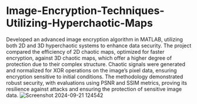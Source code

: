# Image-Encryption-Techniques-Utilizing-Hyperchaotic-Maps
Developed an advanced image encryption algorithm in MATLAB, utilizing both 2D and 3D hyperchaotic systems to enhance data security. The project compared the efficiency of 2D chaotic maps, optimized for faster encryption, against 3D chaotic maps, which offer a higher degree of protection due to their complex structure. Chaotic signals were generated and normalized for XOR operations on the image’s pixel data, ensuring encryption sensitive to initial conditions. The methodology demonstrated robust security, with evaluations using PSNR and SSIM metrics, proving its resilience against attacks and ensuring the protection of sensitive image data.
![Screenshot 2024-09-21 124542](https://github.com/user-attachments/assets/76e797dd-2811-49ee-9ab4-325f7b4c06c6)
